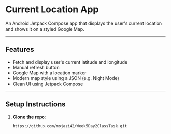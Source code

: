 # Current Location App

An Android Jetpack Compose app that displays the user's current location and shows it on a styled Google Map.

---

## Features

-  Fetch and display user's current latitude and longitude
-  Manual refresh button
-  Google Map with a location marker
-  Modern map style using a JSON (e.g. Night Mode)
-  Clean UI using Jetpack Compose

---

##  Setup Instructions

1. **Clone the repo**:
   ```bash
   https://github.com/mojazi42/Week5Day2ClassTask.git
   ```

